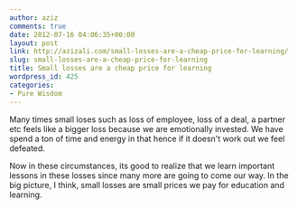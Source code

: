 ```yaml
---
author: aziz
comments: true
date: 2012-07-16 04:06:35+00:00
layout: post
link: http://azizali.com/small-losses-are-a-cheap-price-for-learning/
slug: small-losses-are-a-cheap-price-for-learning
title: Small losses are a cheap price for learning
wordpress_id: 425
categories:
- Pure Wisdom
---
```


Many times small loses such as loss of employee, loss of a deal, a partner etc feels like a bigger loss because we are emotionally invested. We have spend a ton of time and energy in that hence if it doesn't work out we feel defeated.

Now in these circumstances, its good to realize that we learn important lessons in these losses since many more are going to come our way. In the big picture, I think, small losses are small prices we pay for education and learning. 
